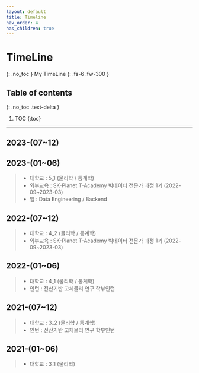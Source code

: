 ```yaml
---
layout: default
title: Timeline
nav_order: 4
has_children: true
---
```


# TimeLine
{: .no_toc }
My TimeLine
{: .fs-6 .fw-300 }

## Table of contents
{: .no_toc .text-delta }

1. TOC
{:toc}

---
## 2023-(07~12)

## 2023-(01~06)
> - 대학교 : 5_1 (물리학 / 통계학)
> - 외부교육 : SK-Planet T-Academy 빅데이터 전문가 과정 1기 (2022-09~2023-03)
> - 일 : Data Engineering / Backend

## 2022-(07~12)
> - 대학교 : 4_2 (물리학 / 통계학)
> - 외부교육 : SK-Planet T-Academy 빅데이터 전문가 과정 1기 (2022-09~2023-03)

## 2022-(01~06)
> - 대학교 : 4_1 (물리학 / 통계학)
> - 인턴 : 전산기반 고체물리 연구 학부인턴

## 2021-(07~12)
> - 대학교 : 3_2 (물리학 / 통계학)
> - 인턴 : 전산기반 고체물리 연구 학부인턴

## 2021-(01~06)
> - 대학교 : 3_1 (물리학)